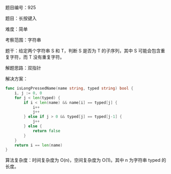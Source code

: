 题目编号：925

题目：长按键入

难度：简单

考察范围：字符串

题干：给定两个字符串 S 和 T，判断 S 是否为 T 的子序列，其中 S 可能会包含重复字符，而 T 没有重复字符。

解题思路：双指针

解决方案：

```go
func isLongPressedName(name string, typed string) bool {
    i, j := 0, 0
    for j < len(typed) {
        if i < len(name) && name[i] == typed[j] {
            i++
            j++
        } else if j > 0 && typed[j] == typed[j-1] {
            j++
        } else {
            return false
        }
    }
    return i == len(name)
}
```

算法复杂度：时间复杂度为 O(n)，空间复杂度为 O(1)。其中 n 为字符串 typed 的长度。